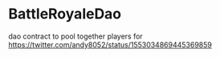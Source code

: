 # BattleRoyaleDao
dao contract to pool together players for https://twitter.com/andy8052/status/1553034869445369859
